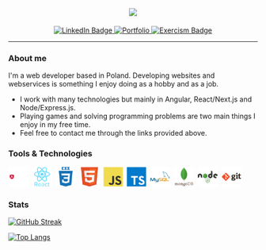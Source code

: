 <div id="header" align="center">
  <img src="https://media.giphy.com/media/v1.Y2lkPTc5MGI3NjExdzEyeXI1cXJqYWdyNnFzbnliZGlmMmFjbG9ybWl0dW43OXBrNW1kZiZlcD12MV9pbnRlcm5hbF9naWZfYnlfaWQmY3Q9Zw/HzPtbOKyBoBFsK4hyc/giphy.gif" width="100"/>
  <br></br> 
  <div id="badges">
    <a href="https://www.linkedin.com/in/przemys%C5%82aw-kaczmarski-87061520a/">
      <img src="https://img.shields.io/badge/LinkedIn-blue?style=for-the-badge&logo=linkedin&logoColor=white" alt="LinkedIn Badge"/>
    </a>
    <a href="https://pkaczmarski.pages.dev/">
      <img src="https://img.shields.io/badge/Portfolio-yellow?style=for-the-badge" alt="Portfolio"/>
    </a>
    <a href="https://exercism.org/profiles/Eciric">
      <img src="https://img.shields.io/badge/Exercism-purple?style=for-the-badge&logo=exercism&logoColor=white" alt="Exercism Badge"/>
    </a>
  </div>
</div>

---
### About me

I'm a web developer based in Poland. Developing websites and webservices is something I enjoy doing as a hobby and as a job.

- I work with many technologies but mainly in Angular, React/Next.js and Node/Express.js.
- Playing games and solving programming problems are two main things I enjoy in my free time.
- Feel free to contact me through the links provided above.

### Tools & Technologies
<div>
  <img src="https://github.com/devicons/devicon/blob/master/icons/angular/angular-original-wordmark.svg" title="Angular" alt="Angular" width="40" height="40"/>&nbsp;
  <img src="https://github.com/devicons/devicon/blob/master/icons/react/react-original-wordmark.svg" title="React" alt="React" width="40" height="40"/>&nbsp;
  <img src="https://github.com/devicons/devicon/blob/master/icons/css3/css3-plain-wordmark.svg"  title="CSS3" alt="CSS" width="40" height="40"/>&nbsp;
  <img src="https://github.com/devicons/devicon/blob/master/icons/html5/html5-original.svg" title="HTML5" alt="HTML" width="40" height="40"/>&nbsp;
  <img src="https://github.com/devicons/devicon/blob/master/icons/javascript/javascript-original.svg" title="JavaScript" alt="JavaScript" width="40" height="40"/>&nbsp;
  <img src="https://github.com/devicons/devicon/blob/master/icons/typescript/typescript-original.svg" title="TypeScript" alt="TypeScript" width="40" height="40"/>&nbsp;
  <img src="https://github.com/devicons/devicon/blob/master/icons/mysql/mysql-original-wordmark.svg" title="MySQL"  alt="MySQL" width="40" height="40"/>&nbsp;
  <img src="https://github.com/devicons/devicon/blob/master/icons/mongodb/mongodb-original-wordmark.svg" title="MongoDB"  alt="MongoDB" width="40" height="40"/>&nbsp;
  <img src="https://github.com/devicons/devicon/blob/master/icons/nodejs/nodejs-original-wordmark.svg" title="NodeJS" alt="NodeJS" width="40" height="40"/>&nbsp;
  <img src="https://github.com/devicons/devicon/blob/master/icons/git/git-original-wordmark.svg" title="Git" **alt="Git" width="40" height="40"/>
</div>

### Stats
[![GitHub Streak](http://github-readme-streak-stats.herokuapp.com?user=Nyviel&theme=radical&background=000000)](https://git.io/streak-stats)

[![Top Langs](https://github-readme-stats.vercel.app/api/top-langs/?username=Nyviel&layout=donut&show_icons=true&theme=radical)](https://github.com/anuraghazra/github-readme-stats)
